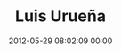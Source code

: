 ---
title: "Luis Urueña"
date: 2012-05-29 08:02:09 00:00
permalink: /luisuruena
twitter: "luisuruena"
likes: [687,689,690,691,692,693,697,688,694,695,696]
id: 743
gravatar: "http://www.gravatar.com/avatar/d4e549874de2a510679867494c7d2c6e"
---